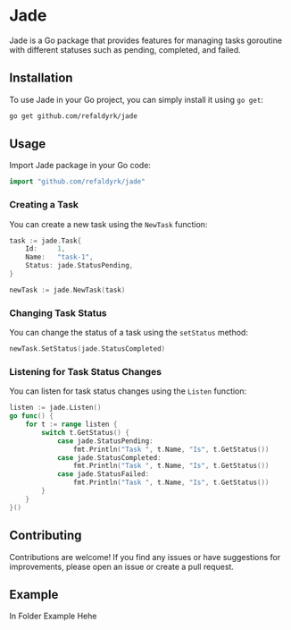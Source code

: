 # Jade

Jade is a Go package that provides features for managing tasks goroutine with different statuses such as pending, completed, and failed.

## Installation

To use Jade in your Go project, you can simply install it using `go get`:

```sh
go get github.com/refaldyrk/jade
```

## Usage

Import Jade package in your Go code:

```go
import "github.com/refaldyrk/jade"
```

### Creating a Task

You can create a new task using the `NewTask` function:

```go
task := jade.Task{
    Id:     1,
    Name:   "task-1",
    Status: jade.StatusPending,
}

newTask := jade.NewTask(task)
```

### Changing Task Status

You can change the status of a task using the `setStatus` method:

```go
newTask.SetStatus(jade.StatusCompleted)
```

### Listening for Task Status Changes

You can listen for task status changes using the `Listen` function:

```go
listen := jade.Listen()
go func() {
	for t := range listen {
        switch t.GetStatus() {
            case jade.StatusPending:
                fmt.Println("Task ", t.Name, "Is", t.GetStatus())
            case jade.StatusCompleted:
                fmt.Println("Task ", t.Name, "Is", t.GetStatus())
            case jade.StatusFailed:
				fmt.Println("Task ", t.Name, "Is", t.GetStatus())
		}
    }
}()
```

## Contributing

Contributions are welcome! If you find any issues or have suggestions for improvements, please open an issue or create a pull request.

## Example
In Folder Example Hehe
